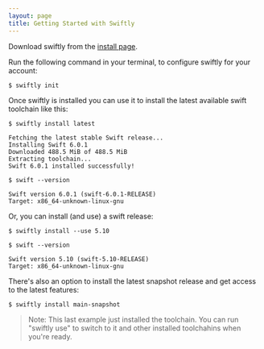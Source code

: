 ```yaml
---
layout: page
title: Getting Started with Swiftly
---
```


Download swiftly from the [install page](/install).

Run the following command in your terminal, to configure swiftly for your account:

```
$ swiftly init
```

Once swiftly is installed you can use it to install the latest available swift toolchain like this:

```
$ swiftly install latest

Fetching the latest stable Swift release...
Installing Swift 6.0.1
Downloaded 488.5 MiB of 488.5 MiB
Extracting toolchain...
Swift 6.0.1 installed successfully!

$ swift --version

Swift version 6.0.1 (swift-6.0.1-RELEASE)
Target: x86_64-unknown-linux-gnu
```

Or, you can install (and use) a swift release:

```
$ swiftly install --use 5.10

$ swift --version

Swift version 5.10 (swift-5.10-RELEASE)
Target: x86_64-unknown-linux-gnu
```

There's also an option to install the latest snapshot release and get access to the latest features:

```
$ swiftly install main-snapshot
```

> Note: This last example just installed the toolchain. You can run "swiftly use" to switch to it and other installed toolchahins when you're ready.
